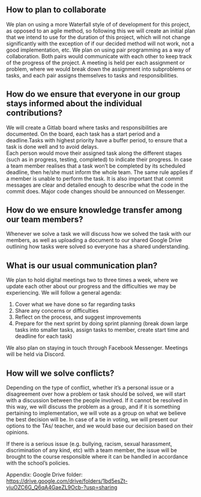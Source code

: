 ## How to plan to collaborate

We plan on using a more Waterfall style of of development for this project, as opposed to an agile method, so following this we will create 
an initial plan that we intend to use for the duration of this project, which will not change significantly with the exception of if our decided method 
will not work, not a good implementation, etc.
We plan on using pair programming as a way of collaboration. Both pairs would communicate with each other 
to keep track of the progress of the project. A meeting is held per each assignment or problem, where we would 
break down the assignment into subproblems or tasks, and each pair assigns themselves to tasks and responsibilities. 

## How do we ensure that everyone in our group stays informed about the individual contributions?

We will create a Gitlab board where tasks and responsibilities are documented. 
On the board, each task has a start period and a deadline.Tasks with highest priority have a buffer period, to ensure that a task is done well and to avoid delays.  
Each person would move their assigned task along the different stages (such as in progress, testing, completed) to indicate their progress. 
In case a team member realises that a task won’t be completed by its scheduled deadline, then he/she must inform the whole team. The same rule applies if a member is unable to perform the task. It is also important that commit messages are clear and detailed enough to describe what the code in the commit does. Major code changes should be announced on Messenger.


## How do we ensure knowledge transfer among our team members?

Whenever we solve a task we will discuss how we solved the task with our members, 
as well as uploading a document to our shared Google Drive outlining how tasks were solved so everyone has a shared understanding.

## What is our usual communication plan?

We plan to hold digital meetings two to three times a week, where we update each other about our progress and the difficulties we may be experiencing. We will follow a general agenda: 
1. Cover what we have done so far regarding tasks
2. Share any concerns or difficulties 
3. Reflect on the process, and suggest improvements 
4. Prepare for the next sprint by doing sprint planning (break down large tasks into smaller tasks, assign tasks to member, create start time and deadline for each task)

We also plan on staying in touch through Facebook Messenger. Meetings will be held via Discord.


## How will we solve conflicts?

Depending on the type of conflict, whether it’s a personal issue or a disagreement over how a problem or task should be solved, we will start with a discussion between the people involved. 
If it cannot be resolved in this way, we will discuss the problem as a group, and if it is something pertaining to implementation, we will vote as a group on what we believe the best decision will be.
In case of a tie in voting, we will present our options to the TAs/ teacher, and we would base our decision based on their opinions. 

If there is a serious issue (e.g. bullying, racism, sexual harassment, discrimination of any kind, etc) with a team member, the issue will be brought to the course responsible where it can be handled in accordance with the school’s policies.


Appendix: 
Google Drive folder: https://drive.google.com/drive/folders/1bd5esZt-vjuOZC6G_Q6qA4GaeZL9Ocb-?usp=sharing


